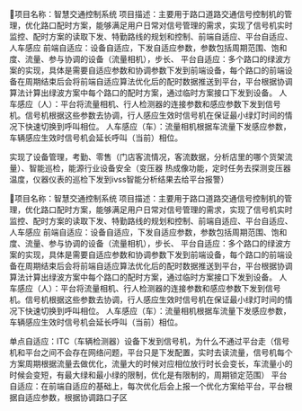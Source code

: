 项目名称：智慧交通控制系统
项目描述：主要用于路口道路交通信号控制机的管理，优化路口配时方案，能够满足用户日常对信号管理的需求，实现了信号机实时监控、配时方案的读取下发、特勤路线的规划和控制、前端自适应、平台自适应、人车感应
前端自适应：设备自适应，下发自适应参数，参数包括周期范围、饱和度、流量、参与协调的设备（流量相机），步长、
平台自适应：多个路口的绿波方案的实现，具体是需要自适应参数和协调参数下发到前端设备，每个路口的前端设备在周期结束后会将前端自适应算法优化后的配时数据推送到平台，平台根据协调算法计算出绿波方案中每个路口的配时方案，通过临时方案接口下发到设备。
人车感应（人）：平台将流量相机、行人检测器的连接参数和感应参数下发到信号机。信号机根据这些参数去协调，行人感应生效时信号机在保证最小绿灯时间的情况下快速切换到呼叫相位。
人车感应（车）：流量相机根据车流量下发感应参数，车辆感应生效时信号机会延长呼叫（当前）相位。

实现了设备管理，考勤、零售（门店客流情况，客流数据，分析店里的哪个货架流量）、智能巡检，能源行业设备安全（变压器 热成像功能，定时任务去探测变压器温度，仪器仪表的巡检下发到ivss智能分析结果去给平台报警）


项目名称：智慧交通控制系统
项目描述：主要用于路口道路交通信号控制机的管理，优化路口配时方案，能够满足用户日常对信号管理的需求，实现了信号机实时监控、配时方案的读取下发、特勤路线的规划和控制、前端自适应、平台自适应、人车感应
前端自适应：设备自适应，下发自适应参数，参数包括周期范围、饱和度、流量、参与协调的设备（流量相机），步长、
平台自适应：多个路口的绿波方案的实现，具体是需要自适应参数和协调参数下发到前端设备，每个路口的前端设备在周期结束后会将前端自适应算法优化后的配时数据推送到平台，平台根据协调算法计算出绿波方案中每个路口的配时方案，通过临时方案接口下发到设备。
人车感应（人）：平台将流量相机、行人检测器的连接参数和感应参数下发到信号机。信号机根据这些参数去协调，行人感应生效时信号机在保证最小绿灯时间的情况下快速切换到呼叫相位。
人车感应（车）：流量相机根据车流量下发感应参数，车辆感应生效时信号机会延长呼叫（当前）相位。

单点自适应：ITC（车辆检测器）设备下发到信号机，为什么不通过平台走（信号机和平台之间不会存在网络问题，平台只是下发配置，实时去读流量，信号机每个方案周期根据流量去做优化，流量大的时候对应相位放行时长会变长，车流量小的时候会变短，有最大绿和最小绿的限制，优化是有限制的，周期锁定范围）
平台自适应：在前端自适应的基础上，每次优化后会上报一个优化方案给平台，平台根据自适应参数，根据协调路口子区
